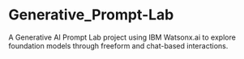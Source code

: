 # Generative_Prompt-Lab
A Generative AI Prompt Lab project using IBM Watsonx.ai to explore foundation models through freeform and chat-based interactions.
